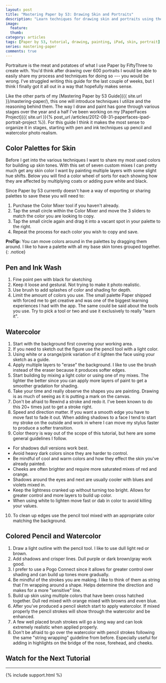 ```yaml
---
layout: post
title: "Mastering Paper by 53: Drawing Skin and Portraits"
description: "Learn techniques for drawing skin and portraits using the iPad app Paper by 53."
image: 
  feature: 
  thumb: 
category: articles
tags: [Paper by 53, tutorial, drawing, painting, iPad, skin, portrait]
series: mastering-paper
comments: true
---
```


Portraiture is the meat and potatoes of what I use Paper by FiftyThree to create with. You'd think after drawing over 600 portraits I would be able to easily share my process and techniques for doing so --- you would be wrong. I've struggled writing this guide for the last couple of weeks, but I think I finally got it all out in a way that hopefully makes sense.

Like the other parts of my [Mastering Paper by 53 Guide]({{ site.url }}/mastering-paper/), this one will introduce techniques I utilize and the reasoning behind them. The way I draw and paint has gone through various stages over the year and a half I've been working on my [PaperFaces Project]({{ site.url }}{% post_url /articles/2012-08-31-paperfaces-ipad-portrait-project %}). For this guide I think it makes the most sense to organize it in stages, starting with pen and ink techniques up pencil and watercolor photo realism.

## Color Palettes for Skin

Before I get into the various techniques I want to share my most used colors for building up skin tones. With this set of seven custom mixes I can pretty much get any skin color I want by painting multiple layers with some slight hue shifts. Below you will find a color wheel of sorts for each showing how they are affected by multiplying coats or adding pure white and black.

Since Paper by 53 currently doesn't have a way of exporting or sharing palettes to save these you will need to:

1. Purchase the Color Mixer tool if you haven't already.
2. Tap the small circle within the Color Mixer and move the 3 sliders to match the color you are looking to copy.
3. Tap the small circle again and drag it into a vacant spot in your palette to the right.
4. Repeat the process for each color you wish to copy and save.

**ProTip:** You can move colors around in the palettes by dragging them around. I like to have a palette with all my base skin tones grouped together.
{: .notice}

## Pen and Ink Wash

1. Fine point pen with black for sketching
2. Keep it loose and gestural. Not trying to make it photo realistic.
3. Use brush to add splashes of color and shading for depth.
4. Limit the amount of colors you use. The small palette Paper shipped with forced me to get creative and was one of the biggest learning experiences I had with the app. The same could be said about the tools you use. Try to pick a tool or two and use it exclusively to really "learn it".

## Watercolor

1. Start with the background first covering your working area.
2. If you need to sketch out the figure use the pencil tool with a light color.
3. Using white or a orange/pink variation of it lighten the face using your sketch as a guide.
4. Apply multiple layers to "erase" the background. I like to use the brush instead of the eraser because it produces softer edges.
5. Start building by mixing a light color or using one of my mixes. The lighter the better since you can apply more layers of paint to get a smoother gradation for shading.
6. Take your time and really observe the shapes you are painting. Drawing is as much of seeing as it is putting a mark on the canvas.
7. Don't be afraid to Rewind a stroke and redo it. I've been known to do this 20+ times just to get a stroke right.
8. Speed and direction matter. If you want a smooth edge you have to move fast to fade it out. When adding shadows to a face I tend to start my stroke on the outside and work in where I can move my stylus faster to produce a softer transition.
9. Color theory is way out of the scope of this tutorial, but here are some general guidelines I follow.
  * For shadows dull versions work best.
  * Avoid heavy dark colors since they are harder to control.
  * Be mindful of cool and warm colors and how they effect the skin you've already painted.
  * Cheeks are often brighter and require more saturated mixes of red and orange.
  * Shadows around the eyes and next are usually cooler with blues and violets mixed in. 
  * Keep the lightness cranked up without turning too bright. Allows for greater control and more layers to build up color.
  * When using white to lighten move fast or dab in color to avoid killing your values.
10. To clean up edges use the pencil tool mixed with an appropriate color matching the background. 

## Colored Pencil and Watercolor

1. Draw a light outline with the pencil tool. I like to use dull light red or brown.
2. Add shadows and crisper lines. Dull purple or dark brown/gray work good.
3. I prefer to use a Pogo Connect since it allows for greater control over shading and can build up tones more gradually.
4. Be mindful of the strokes you are making. I like to think of them as string that I'm wrapping around a shape. Helps determine the direction and makes for a more "sensitive" line.
5. Build up skin using multiple colors that have been cross hatched together. Dull red mixed with orange mixed with browns and even blue.
6. After you've produced a pencil sketch start to apply watercolor. If mixed properly the pencil strokes will show through the watercolor and be enhanced.
7. A few well placed brush strokes will go a long way and can look extremely realistic when applied properly.
8. Don't be afraid to go over the watercolor with pencil strokes following the same "string wrapping" guideline from before. Especially useful for adding in highlights on the bridge of the nose, forehead, and cheeks.

## Watch for the Next Tutorial

---

{% include support.html %}
